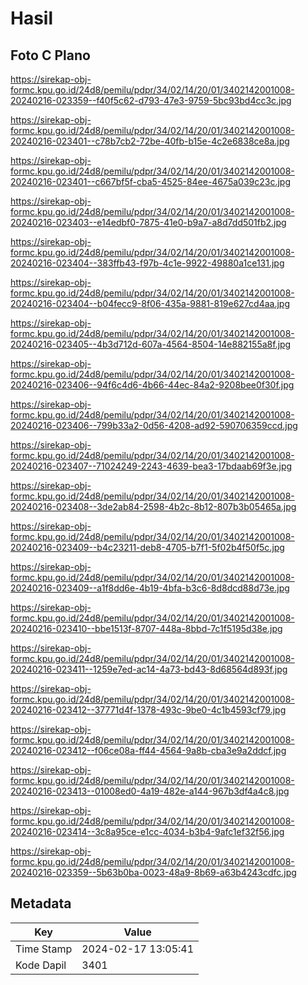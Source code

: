 # Hasil

## Foto C Plano

https://sirekap-obj-formc.kpu.go.id/24d8/pemilu/pdpr/34/02/14/20/01/3402142001008-20240216-023359--f40f5c62-d793-47e3-9759-5bc93bd4cc3c.jpg

https://sirekap-obj-formc.kpu.go.id/24d8/pemilu/pdpr/34/02/14/20/01/3402142001008-20240216-023401--c78b7cb2-72be-40fb-b15e-4c2e6838ce8a.jpg

https://sirekap-obj-formc.kpu.go.id/24d8/pemilu/pdpr/34/02/14/20/01/3402142001008-20240216-023401--c667bf5f-cba5-4525-84ee-4675a039c23c.jpg

https://sirekap-obj-formc.kpu.go.id/24d8/pemilu/pdpr/34/02/14/20/01/3402142001008-20240216-023403--e14edbf0-7875-41e0-b9a7-a8d7dd501fb2.jpg

https://sirekap-obj-formc.kpu.go.id/24d8/pemilu/pdpr/34/02/14/20/01/3402142001008-20240216-023404--383ffb43-f97b-4c1e-9922-49880a1ce131.jpg

https://sirekap-obj-formc.kpu.go.id/24d8/pemilu/pdpr/34/02/14/20/01/3402142001008-20240216-023404--b04fecc9-8f06-435a-9881-819e627cd4aa.jpg

https://sirekap-obj-formc.kpu.go.id/24d8/pemilu/pdpr/34/02/14/20/01/3402142001008-20240216-023405--4b3d712d-607a-4564-8504-14e882155a8f.jpg

https://sirekap-obj-formc.kpu.go.id/24d8/pemilu/pdpr/34/02/14/20/01/3402142001008-20240216-023406--94f6c4d6-4b66-44ec-84a2-9208bee0f30f.jpg

https://sirekap-obj-formc.kpu.go.id/24d8/pemilu/pdpr/34/02/14/20/01/3402142001008-20240216-023406--799b33a2-0d56-4208-ad92-590706359ccd.jpg

https://sirekap-obj-formc.kpu.go.id/24d8/pemilu/pdpr/34/02/14/20/01/3402142001008-20240216-023407--71024249-2243-4639-bea3-17bdaab69f3e.jpg

https://sirekap-obj-formc.kpu.go.id/24d8/pemilu/pdpr/34/02/14/20/01/3402142001008-20240216-023408--3de2ab84-2598-4b2c-8b12-807b3b05465a.jpg

https://sirekap-obj-formc.kpu.go.id/24d8/pemilu/pdpr/34/02/14/20/01/3402142001008-20240216-023409--b4c23211-deb8-4705-b7f1-5f02b4f50f5c.jpg

https://sirekap-obj-formc.kpu.go.id/24d8/pemilu/pdpr/34/02/14/20/01/3402142001008-20240216-023409--a1f8dd6e-4b19-4bfa-b3c6-8d8dcd88d73e.jpg

https://sirekap-obj-formc.kpu.go.id/24d8/pemilu/pdpr/34/02/14/20/01/3402142001008-20240216-023410--bbe1513f-8707-448a-8bbd-7c1f5195d38e.jpg

https://sirekap-obj-formc.kpu.go.id/24d8/pemilu/pdpr/34/02/14/20/01/3402142001008-20240216-023411--1259e7ed-ac14-4a73-bd43-8d68564d893f.jpg

https://sirekap-obj-formc.kpu.go.id/24d8/pemilu/pdpr/34/02/14/20/01/3402142001008-20240216-023412--37771d4f-1378-493c-9be0-4c1b4593cf79.jpg

https://sirekap-obj-formc.kpu.go.id/24d8/pemilu/pdpr/34/02/14/20/01/3402142001008-20240216-023412--f06ce08a-ff44-4564-9a8b-cba3e9a2ddcf.jpg

https://sirekap-obj-formc.kpu.go.id/24d8/pemilu/pdpr/34/02/14/20/01/3402142001008-20240216-023413--01008ed0-4a19-482e-a144-967b3df4a4c8.jpg

https://sirekap-obj-formc.kpu.go.id/24d8/pemilu/pdpr/34/02/14/20/01/3402142001008-20240216-023414--3c8a95ce-e1cc-4034-b3b4-9afc1ef32f56.jpg

https://sirekap-obj-formc.kpu.go.id/24d8/pemilu/pdpr/34/02/14/20/01/3402142001008-20240216-023359--5b63b0ba-0023-48a9-8b69-a63b4243cdfc.jpg


## Metadata

| Key        | Value               |
| ---------- | ------------------- |
| Time Stamp | 2024-02-17 13:05:41 |
| Kode Dapil | 3401                |



